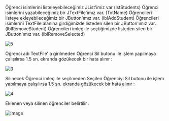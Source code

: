 Öğrenci isimlerini listeleyebileceğimiz JList'imiz var (lstStudents)
Öğrenci isimlerini yazabileceğimiz bir JTextFile'ımız var. (TxtName)
Öğrencileri listeye ekleyebileceğimiz bir JButton'ımız var. (lblAddStudent)
Öğrencileri isimlerini TextFile alanına girdiğimizde listeden silen bir JButton'ımız var. (lblRemoveStudent)
Öğrencileri imleç ile seçtiğimizde listeden silen bir JButton'ımız var. (lblRemoveSelected)

![5](https://user-images.githubusercontent.com/114020260/220412155-59fd1b25-420a-4bb1-86ec-67b825dd7379.PNG)

Öğrenci adı TextFile' a girilmeden Öğrenci Sil butonu ile işlem yapılmaya çalışılırsa 1.5 sn. ekranda gözükecek bir hata alınır : 

![3](https://user-images.githubusercontent.com/114020260/220412251-2ba24b63-e9d4-4184-ac03-22a5c6e18747.PNG)

Silinecek Öğrenci imleç ile seçilmeden Seçilen Öğrenciyi Sil butonu ile işlem yapılmaya çalışılırsa 1.5 sn. ekranda gözükecek bir hata alınır : 

![4](https://user-images.githubusercontent.com/114020260/220412434-fe39cacb-6b51-4b04-a99e-c337d4e30e4c.PNG)

Eklenen veya silinen öğrenciler belirtilir : 

![image](https://user-images.githubusercontent.com/114020260/220413012-9e5d670a-a052-41aa-9f88-2b403a52124a.png)

